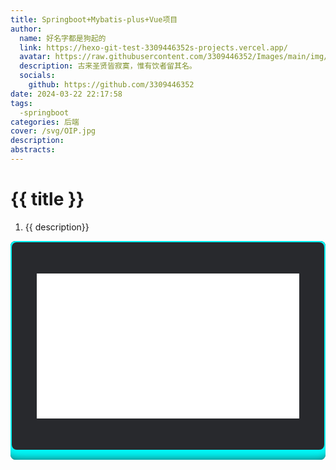 ```yaml
---
title: Springboot+Mybatis-plus+Vue项目
author:
  name: 好名字都是狗起的
  link: https://hexo-git-test-3309446352s-projects.vercel.app/
  avatar: https://raw.githubusercontent.com/3309446352/Images/main/img/preview.jpg
  description: 古来圣贤皆寂寞，惟有饮者留其名。
  socials:
    github: https://github.com/3309446352
date: 2024-03-22 22:17:58
tags:
  -springboot
categories: 后端
cover: /svg/OIP.jpg
description:
abstracts:
---
```

# {{ title }}

1. {{ description}}

<div class="box" style="  position: relative;width: 100%;height: 350px;background: #1c1c1c;border-radius: 8px;overflow: hidden;">
	<form autocomplete="off" style=" box-shadow: 0 0 20px 19px aqua; position: absolute;inset: 2px;background: #28292d;padding: 50px 40px;border-radius: 8px;z-index: 2;display: flex;flex-direction: column;">
        <iframe style="height: 500px;width: 100%;" src="//player.bilibili.com/player.html?aid=257068652&bvid=BV1NY411g7cf&cid=734545984&p=2" scrolling="no" border="0" frameborder="no" framespacing="0" allowfullscreen="true"> </iframe>
    </form>
</div>